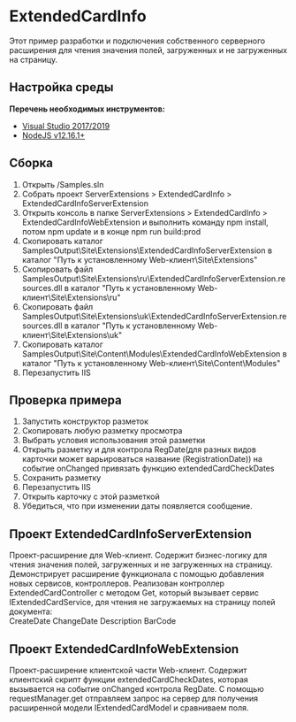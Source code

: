﻿# ExtendedCardInfo

Этот пример разработки и подключения собственного серверного расширения для чтения значения полей, загруженных и не загруженных на страницу.

## Настройка среды

**Перечень необходимых инструментов:** 
* [Visual Studio 2017/2019](https://www.visualstudio.com)
* [NodeJS v12.16.1+](https://nodejs.org/en/)

## Сборка

1. Открыть /Samples.sln
2. Собрать проект ServerExtensions > ExtendedCardInfo > ExtendedCardInfoServerExtension
3. Открыть консоль в папке ServerExtensions > ExtendedCardInfo > ExtendedCardInfoWebExtension и выполнить команду npm install, потом  npm update и в конце npm run build:prod
4. Скопировать каталог SamplesOutput\Site\Extensions\ExtendedCardInfoServerExtension в каталог "Путь к установленному Web-клиент\Site\Extensions"
5. Скопировать файл SamplesOutput\Site\Extensions\ru\ExtendedCardInfoServerExtension.resources.dll в каталог "Путь к установленному Web-клиент\Site\Extensions\ru"
6. Скопировать файл SamplesOutput\Site\Extensions\uk\ExtendedCardInfoServerExtension.resources.dll в каталог "Путь к установленному Web-клиент\Site\Extensions\uk"
7. Скопировать каталог SamplesOutput\Site\Content\Modules\ExtendedCardInfoWebExtension в каталог "Путь к установленному Web-клиент\Site\Content\Modules"
8. Перезапустить IIS

## Проверка примера

1. Запустить конструктор разметок
2. Скопировать любую разметку просмотра
3. Выбрать условия использования этой разметки
4. Открыть разметку и для контрола RegDate(для разных видов карточки может варьироваться название (RegistrationDate)) на событие onChanged 
привязать функцию extendedCardCheckDates 
5. Сохранить разметку
6. Перезапустить IIS
7. Открыть карточку с этой разметкой
8. Убедиться, что при изменении даты появляется сообщение.

## Проект ExtendedCardInfoServerExtension

Проект-расширение для Web-клиент. Содержит бизнес-логику для чтения значения полей, загруженных и не загруженных на страницу.
Демонстрирует расширение функционала с помощью добавления новых сервисов, контроллеров.
Реализован контроллер ExtendedCardController с методом Get, который вызывает сервис IExtendedCardService,
 для чтения не загружаемых на страницу полей документа:  
	CreateDate 
    ChangeDate
    Description
    BarCode

## Проект ExtendedCardInfoWebExtension

Проект-расширение клиентской части Web-клиент. Содержит клиентский скрипт функции extendedCardCheckDates, которая вызывается на событие onChanged контрола RegDate.
С помощью requestManager.get отправляем запрос на сервер для получения расширенной модели IExtendedCardModel и сравниваем поля.

